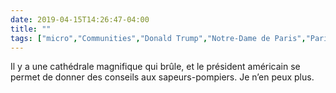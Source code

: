 ```yaml
---
date: 2019-04-15T14:26:47-04:00
title: ""
tags: ["micro","Communities","Donald Trump","Notre-Dame de Paris","Paris","France"]
---
```

Il y a une cathédrale magnifique qui brûle, et le président américain se permet de donner des conseils aux sapeurs-pompiers. Je n’en peux plus.
